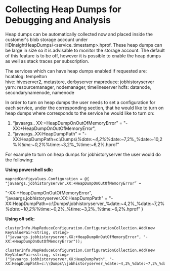 <properties linkid="manage-services-hdinsight-debugging-with-heap-dumps" urlDisplayName="Debugging HDInsight with Heap Dumps" pageTitle="How to Debug HDInsight via Heap Dumps | Azure" metaKeywords="hdinsight, hdinsight development, hadoop development, hdinsight debugging,  hdinsight deployment, development, deployment, tutorial, MapReduce, Java" description="Learn how to collect heap dumps from specific Hadoop services to aid in debugging." services="hdinsight" title="Develop Java MapReduce programs for Hadoop in HDInsight" umbracoNaviHide="0" disqusComments="1" editor="cgronlun" manager="paulettm" authors="nitinme" />

<tags ms.service="hdinsight" ms.workload="big-data" ms.tgt_pltfrm="na" ms.devlang="Java" ms.topic="article" ms.date="10/10/2014" ms.author="nitinme" />


# Collecting Heap Dumps for Debugging and Analysis

Heap dumps can be automatically collected now and placed inside the customer's blob storage account under HDInsightHeapDumps/<service_timestamp>.hprof.  These heap dumps can be large in size so it is advisable to monitor the storage account. The default of this feature is to be off, however it is possible to enable the heap dumps as well as stack traces per subscription. 

The services which can have heap dumps enabled if requested are:
hcatalog: tempelton                         
hive: hiveserver2, metastore, derbyserver
mapreduce: jobhistoryserver
yarn: resourcemanager, nodemanager, timelineserver
hdfs: datanode, secondarynamenode, namenode

In order to turn on heap dumps the user needs to set a configuration for each service, under the corresponding section, that he would like to turn on heap dumps where <service> corresponds to the service he would like to turn on:
1.	“javaargs.<service>. XX:+HeapDumpOnOutOfMemoryError” =
 "-XX:+HeapDumpOnOutOfMemoryError",
2.	“javaargs.<service>.XX:HeapDumpPath” =
"-XX:HeapDumpPath=c:\\Dumps\\<service>_%date:~4,2%_%date:~7,2%_%date:~10,2%_%time:~0,2%_%time:~3,2%_%time:~6,2%.hprof"  

For example to turn on heap dumps for jobhistoryserver the user would do the following:

**Using powershell sdk:**


	mapredConfigvalues.Configuration = @{ "javaargs.jobhistoryserver.XX:+HeapDumpOnOutOfMemoryError” = 
"-XX:+HeapDumpOnOutOfMemoryError", 
	“javaargs.jobhistoryserver.XX:HeapDumpPath" = "-XX:HeapDumpPath=c:\\Dumps\\jobhistoryserver_%date:~4,2%_%date:~7,2%_%date:~10,2%_%time:~0,2%_%time:~3,2%_%time:~6,2%.hprof"  }

**Using c# sdk:**

	clusterInfo.MapReduceConfiguration.ConfigurationCollection.Add(new KeyValuePair<string, string>("javaargs.jobhistoryserver.XX:+HeapDumpOnOutOfMemoryError", "-XX:+HeapDumpOnOutOfMemoryError"));
            
	clusterInfo.MapReduceConfiguration.ConfigurationCollection.Add(new KeyValuePair<string, string>("javaargs.jobhistoryserver.XX:HeapDumpPath", "-XX:HeapDumpPath=c:\\Dumps\\jobhistoryserver_%date:~4,2%_%date:~7,2%_%date:~10,2%_%time:~0,2%_%time:~3,2%_%time:~6,2%.hprof"));

